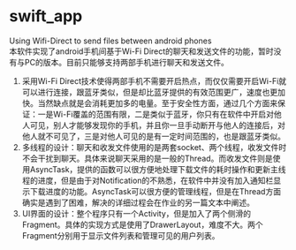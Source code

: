 # swift_app
Using Wifi-Direct to send files between android phones  
本软件实现了android手机间基于Wi-Fi Direct的聊天和发送文件的功能，暂时没有与PC的版本。目前只能够支持两部手机进行聊天和发送文件。
1. 采用Wi-Fi Direct技术使得两部手机不需要开启热点，而仅仅需要开启Wi-Fi就可以进行连接，跟蓝牙类似，但是却比蓝牙提供的有效范围更广，速度也更加快。当然缺点就是会消耗更加多的电量。至于安全性方面，通过几个方面来保证：一是Wi-Fi覆盖的范围有限，二是类似于蓝牙，你只有在软件中开启对他人可见，别人才能够发现你的手机，并且你一旦手动断开与他人的连接后，对他人就不可见了，三是对他人可见的是有一定时间范围的，也是跟蓝牙类似。
2. 多线程的设计：聊天和收发文件使用的是两套socket、两个线程，收发文件时不会干扰到聊天。具体来说聊天采用的是一般的Thread。而收发文件则是使用AsyncTask，提供的函数可以很方便地处理下载文件的耗时操作和更新主线程的进度，但是由于对Notification的不熟悉，在软件中并没有加入通知栏显示下载进度的功能。AsyncTask可以很方便的管理线程，但是在Thread方面确实是遇到了困难，解决的详细过程会在作业的另一篇文本中阐述。
3. UI界面的设计：整个程序只有一个Activity，但是加入了两个侧滑的Fragment。具体的实现方式是使用了DrawerLayout，难度不大。两个Fragment分别用于显示文件列表和管理可见的用户列表。
